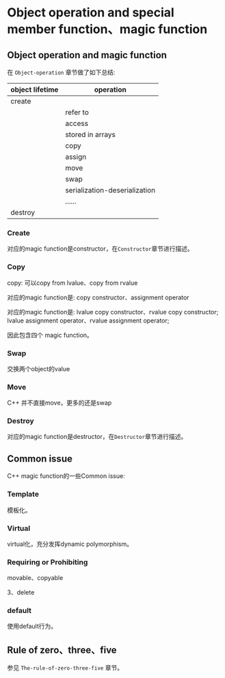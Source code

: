 # Object operation and special member function、magic function



## Object operation and magic function

在 `Object-operation` 章节做了如下总结:

| object lifetime | operation                     |
| --------------- | ----------------------------- |
| create          |                               |
|                 | refer to                      |
|                 | access                        |
|                 | stored in arrays              |
|                 | copy                          |
|                 | assign                        |
|                 | move                          |
|                 | swap                          |
|                 | serialization-deserialization |
|                 | ......                        |
| destroy         |                               |



### Create

对应的magic function是constructor，在`Constructor`章节进行描述。



### Copy

copy: 可以copy from lvalue、copy from rvalue

对应的magic function是: copy constructor、assignment operator

对应的magic function是: lvalue copy constructor、rvalue copy constructor; lvalue assignment operator、rvalue assignment operator;

因此包含四个 magic function。

### Swap

交换两个object的value

### Move

C++ 并不直接move，更多的还是swap

### Destroy

对应的magic function是destructor，在`Destructor`章节进行描述。

## Common issue

C++ magic function的一些Common issue:

### Template

模板化。

### Virtual

virtual化，充分发挥dynamic polymorphism。

### Requiring or Prohibiting



 movable、copyable

3、delete

### default

使用default行为。

## Rule of zero、three、five

参见 `The-rule-of-zero-three-five` 章节。